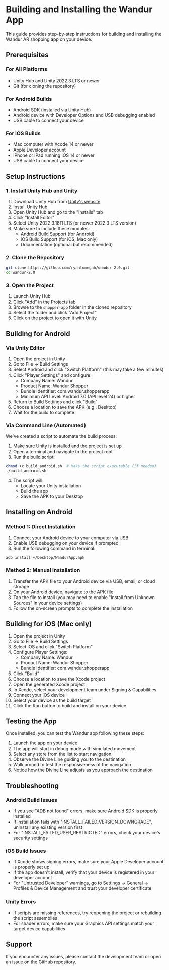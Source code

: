 # Building and Installing the Wandur App

This guide provides step-by-step instructions for building and installing the Wandur AR shopping app on your device.

## Prerequisites

### For All Platforms
- Unity Hub and Unity 2022.3 LTS or newer
- Git (for cloning the repository)

### For Android Builds
- Android SDK (installed via Unity Hub)
- Android device with Developer Options and USB debugging enabled
- USB cable to connect your device

### For iOS Builds
- Mac computer with Xcode 14 or newer
- Apple Developer account
- iPhone or iPad running iOS 14 or newer
- USB cable to connect your device

## Setup Instructions

### 1. Install Unity Hub and Unity
1. Download Unity Hub from [Unity's website](https://unity.com/download)
2. Install Unity Hub
3. Open Unity Hub and go to the "Installs" tab
4. Click "Install Editor"
5. Select Unity 2022.3.18f1 LTS (or newer 2022.3 LTS version)
6. Make sure to include these modules:
   - Android Build Support (for Android)
   - iOS Build Support (for iOS, Mac only)
   - Documentation (optional but recommended)

### 2. Clone the Repository
```bash
git clone https://github.com/ryantomegah/wandur-2.0.git
cd wandur-2.0
```

### 3. Open the Project
1. Launch Unity Hub
2. Click "Add" in the Projects tab
3. Browse to the `shopper-app` folder in the cloned repository
4. Select the folder and click "Add Project"
5. Click on the project to open it with Unity

## Building for Android

### Via Unity Editor
1. Open the project in Unity
2. Go to File → Build Settings
3. Select Android and click "Switch Platform" (this may take a few minutes)
4. Click "Player Settings" and configure:
   - Company Name: Wandur
   - Product Name: Wandur Shopper
   - Bundle Identifier: com.wandur.shopperapp
   - Minimum API Level: Android 7.0 (API level 24) or higher
5. Return to Build Settings and click "Build"
6. Choose a location to save the APK (e.g., Desktop)
7. Wait for the build to complete

### Via Command Line (Automated)
We've created a script to automate the build process:

1. Make sure Unity is installed and the project is set up
2. Open a terminal and navigate to the project root
3. Run the build script:
```bash
chmod +x build_android.sh  # Make the script executable (if needed)
./build_android.sh
```
4. The script will:
   - Locate your Unity installation
   - Build the app
   - Save the APK to your Desktop

## Installing on Android

### Method 1: Direct Installation
1. Connect your Android device to your computer via USB
2. Enable USB debugging on your device if prompted
3. Run the following command in terminal:
```bash
adb install ~/Desktop/WandurApp.apk
```

### Method 2: Manual Installation
1. Transfer the APK file to your Android device via USB, email, or cloud storage
2. On your Android device, navigate to the APK file
3. Tap the file to install (you may need to enable "Install from Unknown Sources" in your device settings)
4. Follow the on-screen prompts to complete the installation

## Building for iOS (Mac only)

1. Open the project in Unity
2. Go to File → Build Settings
3. Select iOS and click "Switch Platform"
4. Configure Player Settings:
   - Company Name: Wandur
   - Product Name: Wandur Shopper
   - Bundle Identifier: com.wandur.shopperapp
5. Click "Build"
6. Choose a location to save the Xcode project
7. Open the generated Xcode project
8. In Xcode, select your development team under Signing & Capabilities
9. Connect your iOS device
10. Select your device as the build target
11. Click the Run button to build and install on your device

## Testing the App

Once installed, you can test the Wandur app following these steps:

1. Launch the app on your device
2. The app will start in debug mode with simulated movement
3. Select any store from the list to start navigation
4. Observe the Divine Line guiding you to the destination
5. Walk around to test the responsiveness of the navigation
6. Notice how the Divine Line adjusts as you approach the destination

## Troubleshooting

### Android Build Issues
- If you see "ADB not found" errors, make sure Android SDK is properly installed
- If installation fails with "INSTALL_FAILED_VERSION_DOWNGRADE", uninstall any existing version first
- For "INSTALL_FAILED_USER_RESTRICTED" errors, check your device's security settings

### iOS Build Issues
- If Xcode shows signing errors, make sure your Apple Developer account is properly set up
- If the app doesn't install, verify that your device is registered in your developer account
- For "Untrusted Developer" warnings, go to Settings → General → Profiles & Device Management and trust your developer certificate

### Unity Errors
- If scripts are missing references, try reopening the project or rebuilding the script assemblies
- For shader errors, make sure your Graphics API settings match your target device capabilities

## Support

If you encounter any issues, please contact the development team or open an issue on the GitHub repository. 